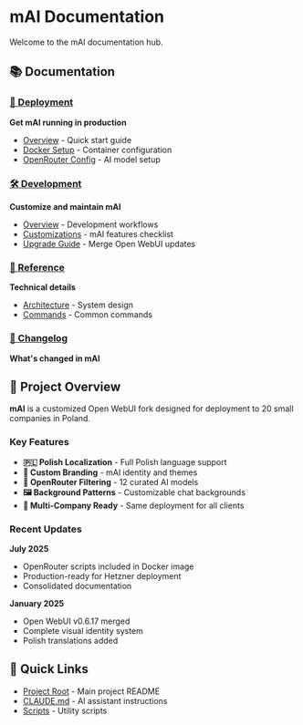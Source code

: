 # mAI Documentation

Welcome to the mAI documentation hub.

## 📚 Documentation

### [🚀 Deployment](./deployment/)
**Get mAI running in production**
- [Overview](./deployment/README.md) - Quick start guide
- [Docker Setup](./deployment/docker.md) - Container configuration
- [OpenRouter Config](./deployment/openrouter.md) - AI model setup

### [🛠️ Development](./development/)
**Customize and maintain mAI**
- [Overview](./development/README.md) - Development workflows
- [Customizations](./development/customizations.md) - mAI features checklist
- [Upgrade Guide](./development/upgrade-guide.md) - Merge Open WebUI updates

### [📖 Reference](./reference/)
**Technical details**
- [Architecture](./reference/architecture.md) - System design
- [Commands](./reference/commands.md) - Common commands

### [📝 Changelog](./customization/mai-changelog.md)
**What's changed in mAI**

## 🎯 Project Overview

**mAI** is a customized Open WebUI fork designed for deployment to 20 small companies in Poland.

### Key Features
- **🇵🇱 Polish Localization** - Full Polish language support
- **🎨 Custom Branding** - mAI identity and themes
- **🤖 OpenRouter Filtering** - 12 curated AI models
- **🖼️ Background Patterns** - Customizable chat backgrounds
- **🏢 Multi-Company Ready** - Same deployment for all clients

### Recent Updates

**July 2025**
- OpenRouter scripts included in Docker image
- Production-ready for Hetzner deployment
- Consolidated documentation

**January 2025**
- Open WebUI v0.6.17 merged
- Complete visual identity system
- Polish translations added

## 🔗 Quick Links

- [Project Root](../README.md) - Main project README
- [CLAUDE.md](../CLAUDE.md) - AI assistant instructions
- [Scripts](../scripts/) - Utility scripts